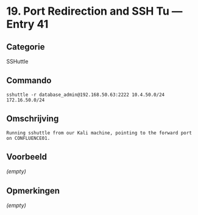 # 19. Port Redirection and SSH Tu — Entry 41

## Categorie

SSHuttle

## Commando

```
sshuttle -r database_admin@192.168.50.63:2222 10.4.50.0/24 172.16.50.0/24
```

## Omschrijving

```
Running sshuttle from our Kali machine, pointing to the forward port on CONFLUENCE01.
```

## Voorbeeld

_(empty)_

## Opmerkingen

_(empty)_

